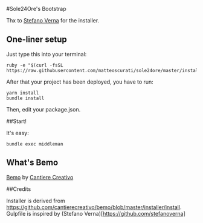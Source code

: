 #Sole24Ore's Bootstrap

Thx to [Stefano Verna](https://github.com/stefanoverna) for the installer.

## One-liner setup

Just type this into your terminal:

```
ruby -e "$(curl -fsSL https://raw.githubusercontent.com/matteoscurati/sole24ore/master/installer/install)"
```

After that your project has been deployed, you have to run:

    yarn install
    bundle install

Then, edit your package.json.

##Start!

It's easy:

```
bundle exec middleman
```

## What's Bemo

[Bemo](https://github.com/cantierecreativo/bemo) by [Cantiere Creativo](https://www.cantierecreativo.net/)

##Credits

Installer is derived from https://github.com/cantierecreativo/bemo/blob/master/installer/install. Gulpfile is inspired by (Stefano Verna)[https://github.com/stefanoverna]
